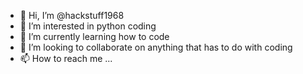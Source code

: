 - 👋 Hi, I’m @hackstuff1968
- 👀 I’m interested in  python coding
- 🌱 I’m currently learning how to code
- 💞️ I’m looking to collaborate on anything that has to do with coding
- 📫 How to reach me ...

<!---
hackstuff1968/hackstuff1968 is a ✨ special ✨ repository because its `README.md` (this file) appears on your GitHub profile.
You can click the Preview link to take a look at your changes.
--->
